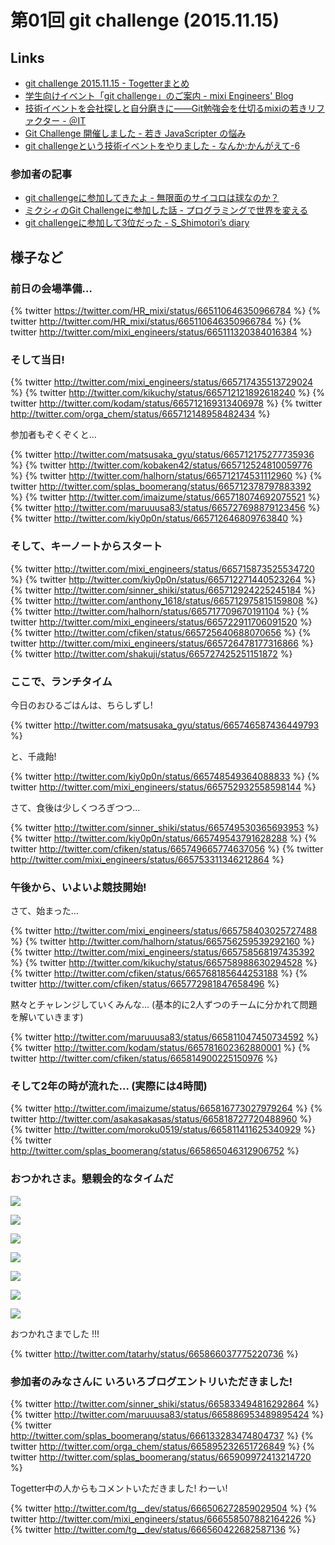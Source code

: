 # 第01回 git challenge (2015.11.15)

## Links

- [git challenge 2015.11.15 - Togetterまとめ](http://togetter.com/li/900331)
- [学生向けイベント「git challenge」のご案内 - mixi Engineers' Blog](http://alpha.mixi.co.jp/entry/2015/10/16/114203)
- [技術イベントを会社探しと自分磨きに――Git勉強会を仕切るmixiの若きリファクター - ＠IT](http://www.atmarkit.co.jp/ait/articles/1512/10/news019.html)
- [Git Challenge 開催しました - 若き JavaScripter の悩み](http://orgachem.hatenablog.com/entry/2015/11/15/231222)
- [git challengeという技術イベントをやりました - なんか:かんがえて-6](http://blog.mrmt.net/entry/2015/11/16/210000)

### 参加者の記事

- [git challengeに参加してきたよ - 無限面のサイコロは球なのか？](http://maruuusa83.hateblo.jp/entry/2015/11/15/223917)
- [ミクシィのGit Challengeに参加した話 - プログラミングで世界を変える](http://kohki.hatenablog.jp/entry/mixi_git_challenge_2015)
- [git challengeに参加して3位だった - S_Shimotori’s diary](http://s-shimotori.hatenablog.com/entry/2015/11/15/212032)

## 様子など

### 前日の会場準備…


{% twitter https://twitter.com/HR_mixi/status/665110646350966784 %}
{% twitter http://twitter.com/HR_mixi/status/665110646350966784 %}
{% twitter http://twitter.com/mixi_engineers/status/665111320384016384 %}

### そして当日!

{% twitter http://twitter.com/mixi_engineers/status/665717435513729024 %}
{% twitter http://twitter.com/kikuchy/status/665712121892618240 %}
{% twitter http://twitter.com/kodam/status/665712169313406978 %}
{% twitter http://twitter.com/orga_chem/status/665712148958482434 %}

参加者もぞくぞくと…

{% twitter http://twitter.com/matsusaka_gyu/status/665712175277735936 %}
{% twitter http://twitter.com/kobaken42/status/665712524810059776 %}
{% twitter http://twitter.com/halhorn/status/665712174531112960 %}
{% twitter http://twitter.com/splas_boomerang/status/665712378797883392 %}
{% twitter http://twitter.com/imaizume/status/665718074692075521 %}
{% twitter http://twitter.com/maruuusa83/status/665727698879123456 %}
{% twitter http://twitter.com/kiy0p0n/status/665712646809763840 %}

### そして、キーノートからスタート

{% twitter http://twitter.com/mixi_engineers/status/665715873525534720 %}
{% twitter http://twitter.com/kiy0p0n/status/665712271440523264 %}
{% twitter http://twitter.com/sinner_shiki/status/665712924225245184 %}
{% twitter http://twitter.com/anthony_1618/status/665712975815159808 %}
{% twitter http://twitter.com/halhorn/status/665717709670191104 %}
{% twitter http://twitter.com/mixi_engineers/status/665722911706091520 %}
{% twitter http://twitter.com/cfiken/status/665725640688070656 %}
{% twitter http://twitter.com/mixi_engineers/status/665726478177316866 %}
{% twitter http://twitter.com/shakuji/status/665727425251151872 %}

### ここで、ランチタイム

今日のおひるごはんは、ちらしずし!

{% twitter http://twitter.com/matsusaka_gyu/status/665746587436449793 %}

と、千歳飴!

{% twitter http://twitter.com/kiy0p0n/status/665748549364088833 %}
{% twitter http://twitter.com/mixi_engineers/status/665752932558598144 %}

さて、食後は少しくつろぎつつ…

{% twitter http://twitter.com/sinner_shiki/status/665749530365693953 %}
{% twitter http://twitter.com/kiy0p0n/status/665749543791628288 %}
{% twitter http://twitter.com/cfiken/status/665749665774637056 %}
{% twitter http://twitter.com/mixi_engineers/status/665753311346212864 %}

### 午後から、いよいよ競技開始!

さて、始まった…

{% twitter http://twitter.com/mixi_engineers/status/665758403025727488 %}
{% twitter http://twitter.com/halhorn/status/665756259539292160 %}
{% twitter http://twitter.com/mixi_engineers/status/665758568197435392 %}
{% twitter http://twitter.com/kikuchy/status/665758988630294528 %}
{% twitter http://twitter.com/cfiken/status/665768185644253188 %}
{% twitter http://twitter.com/cfiken/status/665772981847658496 %}

黙々とチャレンジしていくみんな…
(基本的に2人ずつのチームに分かれて問題を解いていきます)

{% twitter http://twitter.com/maruuusa83/status/665811047450734592 %}
{% twitter http://twitter.com/kodam/status/665781602362880001 %}
{% twitter http://twitter.com/cfiken/status/665814900225150976 %}

### そして2年の時が流れた… (実際には4時間)

{% twitter http://twitter.com/imaizume/status/665816773027979264 %}
{% twitter http://twitter.com/asakasakasas/status/665818727720488960 %}
{% twitter http://twitter.com/moroku0519/status/665811411625340929 %}
{% twitter http://twitter.com/splas_boomerang/status/665865046312906752 %}

### おつかれさま。懇親会的なタイムだ

![](../images/01/01.jpg)

![](../images/01/02.jpg)

![](../images/01/03.jpg)

![](../images/01/04.jpg)

![](../images/01/05.jpg)

![](../images/01/06.jpg)

![](../images/01/07.jpg)

おつかれさまでした !!!

{% twitter http://twitter.com/tatarhy/status/665866037775220736 %}

### 参加者のみなさんに いろいろブログエントリいただきました!

{% twitter http://twitter.com/sinner_shiki/status/665833494816292864 %}
{% twitter http://twitter.com/maruuusa83/status/665886953489895424 %}
{% twitter http://twitter.com/splas_boomerang/status/666133283474804737 %}
{% twitter http://twitter.com/orga_chem/status/665895232651726849 %}
{% twitter http://twitter.com/splas_boomerang/status/665909972413214720 %}

Togetter中の人からもコメントいただきました! わーい!

{% twitter http://twitter.com/tg__dev/status/666506272859029504 %}
{% twitter http://twitter.com/mixi_engineers/status/666558507882164226 %}
{% twitter http://twitter.com/tg__dev/status/666560422682587136 %}
